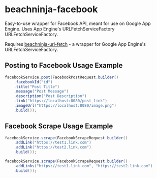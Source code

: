 # beachninja-facebook
Easy-to-use wrapper for Facebook API, meant for use on Google App Engine. Uses App Engine's URLFetchServiceFactory URLFetchServiceFactory.

Requires [beachninja-url-fetch](https://github.com/bradwee2000/beachninja-url-fetch) - a wrapper for Google App Engine's URLFetchServiceFactory.

## Posting to Facebook Usage Example

```java
facebookService.post(FacebookPostRequest.builder()
    .facebookId("id")
    .title("Post Title")
    .message("Post Message")
    .description("Post Description")
    .link("https://localhost:8080/post_link")
    .imageUrl("https://localhost:8080/image.png")
    .build());
```

## Facebook Scrape Usage Example

```java
facebookService.scrape(FacebookScrapeRequest.builder()
    .addLink("https://test1.link.com")
    .addLink("https://test2.link.com")
    .build());
```

```java
facebookService.scrape(FacebookScrapeRequest.builder()
    .addLinks("https://test1.link.com", "https://test2.link.com")
    .build());
```
